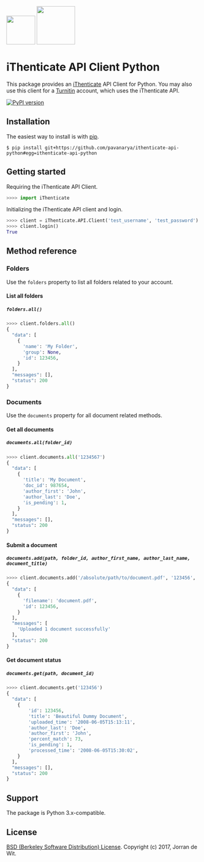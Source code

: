 [<img src="http://www.ithenticate.com/Portals/92785/images/iThenticate_Logo.png" height="75">](http://www.ithenticate.com/)
[<img src="http://go.turnitin.com/l/45292/2015-07-07/37ty9m/45292/77056/turnitin_logo_primary_rgb.png" height="100">](http://turnitin.com/)

# iThenticate API Client Python

This package provides an [iThenticate](http://www.ithenticate.com/) API Client for Python. You may also use this client for a [Turnitin](http://turnitin.com/) account, which uses the iThenticate API.

[![PyPI version](https://badge.fury.io/py/ithenticate-api-python.svg)](https://badge.fury.io/py/ithenticate-api-python)

## Installation ##

The easiest way to install is with [pip](https://pip.pypa.io).
```shell
$ pip install git+https://github.com/pavanarya/ithenticate-api-python#egg=ithenticate-api-python
```

## Getting started ##

Requiring the iThenticate API Client.

```python
>>>> import iThenticate
```

Initializing the iThenticate API client and login.

```python
>>>> client = iThenticate.API.Client('test_username', 'test_password')
>>>> client.login()
True
```

## Method reference ##

### Folders ###

Use the `folders` property to list all folders related to your account.

#### List all folders ####
##### `folders.all()` #####

```python
>>>> client.folders.all()
{
  "data": [
    {
      'name': 'My Folder',
      'group': None,
      'id': 123456,
    }
  ],
  "messages": [],
  "status": 200
}
```

### Documents ###

Use the `documents` property for all document related methods.

#### Get all documents ####
##### `documents.all(folder_id)` #####

```python
>>>> client.documents.all('1234567')
{
  "data": [
    {
      'title': 'My Document',
      'doc_id': 987654,
      'author_first': 'John',
      'author_last': 'Doe',
      'is_pending': 1,
    }
  ],
  "messages": [],
  "status": 200
}
```

#### Submit a document ####
##### `documents.add(path, folder_id, author_first_name, author_last_name, document_title)` #####
```python
>>>> client.documents.add('/absolute/path/to/document.pdf', '123456', 'John', 'Doe', 'Document Title')
{
  "data": [
    {
      'filename': 'document.pdf',
      'id': 123456,
    }
  ],
  "messages": [
    'Uploaded 1 document successfully'
  ],
  "status": 200
}
```

#### Get document status ####
##### `documents.get(path, document_id)` #####
```python
>>>> client.documents.get('123456')
{
  "data": [
    {
        'id': 123456,
        'title': 'Beautiful Dummy Document',
        'uploaded_time': '2008-06-05T15:13:11',
        'author_last': 'Doe',
        'author_first': 'John',
        'percent_match': 73,
        'is_pending': 1,
        'processed_time': '2008-06-05T15:30:02',
    }
  ],
  "messages": [],
  "status": 200
}
```

## Support ##
The package is Python 3.x-compatible.


## License ##
[BSD (Berkeley Software Distribution) License](https://opensource.org/licenses/bsd-license.php).
Copyright (c) 2017, Jorran de Wit.
